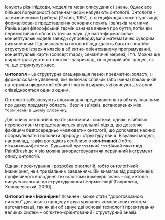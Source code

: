 Існують різні підходи, моделі та мови опису даних і знань. Однак все більшої популярності останнім часом набувають онтології. Онтологія - за визначенням Грубера [Gruber, 1997], є специфікація концептуалізації, формалізоване представлення основних понять і зв'язків між ними. Раніше цей філософський термін означав вчення про буття, потім він перемістився в область точних наук, де напів-формалізовані концептуальні моделі завжди супроводжували математично суворим визначенням. Під визначення онтології підпадають багато понятійні структури: ієрархія класів в об'єктно-орієнтованому програмуванні, концептуальні карти (concept maps), семантичні мережі, і т.п. Можна ще ширше трактувати онтологію – наприклад, як сценарій або процес, як те, що структурує хаос.

**Онтологія** - це структурна специфікація певної предметної області, її формалізоване уявлення, яке включає словник (або Імена) покажчиків на терміни предметної області і логічні вирази, які описують, як вони співвідносяться один з одним.

Oнтології забезпечують словник для представлення та обміну знаннями про деяку предмету область і безліч зв'язків, встановлених між термінами в цьому словнику.

Для опису онтологій існують різні мови і системи, однак, найбільш перспективним представляється візуальний підхід, що дозволяє фахівцям безпосередньо «малювати» онтології, що допомагає наочно сформулювати і пояснити природу і структуру явищ. Візуальні моделі, наприклад, графи володіють особливою **когнітивної** (тобто пізнавальної) силою. Будь-який програмний графічний пакет від PaintBrush до Visio можна використовувати як первинний інструмент опису онтологій.

Однак, проектування і розробка онотлогій, тобто онтологічний Інжиніринг, не є тривіальним завданням. Він вимагає від розробників професійного володіння технологіями інженерії знань - від методів вилучення знань до структурування і формалізації [Гаврилова, Хорошевський, 2000].

**Онтологічний** **Інжиніринг** повинен і може стати "дороговказною ниткою" для всього процесу структурування комплексних систем автоматизації, так як він об'єднує дві основні технології проектування великих систем – об'єктно-орієнтований і структурний аналіз.